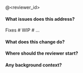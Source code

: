@<reviewer_id>

#### What issues does this address?
Fixes #<issueid>
WIP #<issueid>
...

#### What does this change do?

#### Where should the reviewer start?

#### Any background context?
